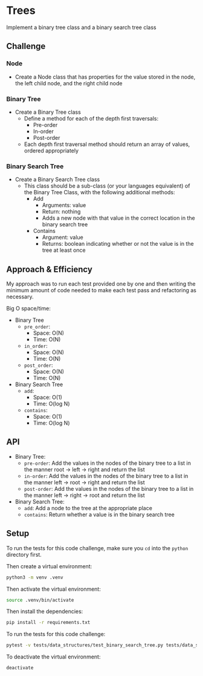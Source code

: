 # Trees

Implement a binary tree class and a binary search tree class

## Challenge

### Node

- Create a Node class that has properties for the value stored in the node, the left child node, and the right child node

### Binary Tree

- Create a Binary Tree class
  - Define a method for each of the depth first traversals:
    - Pre-order
    - In-order
    - Post-order
  - Each depth first traversal method should return an array of values, ordered appropriately

### Binary Search Tree

- Create a Binary Search Tree class
  - This class should be a sub-class (or your languages equivalent) of the Binary Tree Class, with the following additional methods:
    - Add
      - Arguments: value
      - Return: nothing
      - Adds a new node with that value in the correct location in the binary search tree
    - Contains
      - Argument: value
      - Returns: boolean indicating whether or not the value is in the tree at least once

## Approach & Efficiency

My approach was to run each test provided one by one and then writing the minimum amount of code needed to make each test pass and refactoring as necessary.

Big O space/time:

- Binary Tree
  - `pre_order`:
    - Space: O(N)
    - Time: O(N)
  - `in_order`:
    - Space: O(N)
    - Time: O(N)
  - `post_order`:
    - Space: O(N)
    - Time: O(N)
- Binary Search Tree
  - `add`:
    - Space: O(1)
    - Time: O(log N)
  - `contains`:
    - Space: O(1)
    - Time: O(log N)

## API

- Binary Tree:
  - `pre-order`: Add the values in the nodes of the binary tree to a list in the manner root -> left -> right and return the list
  - `in-order`: Add the values in the nodes of the binary tree to a list in the manner left -> root -> right and return the list
  - `post-order`: Add the values in the nodes of the binary tree to a list in the manner left -> right -> root and return the list
- Binary Search Tree:
  - `add`: Add a node to the tree at the appropriate place
  - `contains`: Return whether a value is in the binary search tree

## Setup

To run the tests for this code challenge, make sure you `cd` into the `python` directory first.

Then create a virtual environment:

```bash
python3 -m venv .venv
```

Then activate the virtual environment:

```bash
source .venv/bin/activate
```

Then install the dependencies:

```bash
pip install -r requirements.txt
```

To run the tests for this code challenge:

```bash
pytest -v tests/data_structures/test_binary_search_tree.py tests/data_structures/test_binary_tree.py
```

To deactivate the virtual environment:

```bash
deactivate
```
